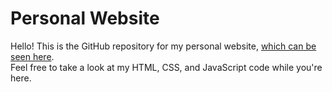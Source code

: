 # Personal Website

Hello! This is the GitHub repository for my personal website, [which can be seen here](https://hocking.tech/).  
Feel free to take a look at my HTML, CSS, and JavaScript code while you're here.
